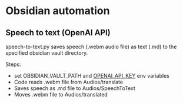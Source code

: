 # Obsidian automation

## Speech to text (OpenAI API)

<p> 
  speech-to-text.py saves speech (.webm audio file) as text (.md) to the specified obsidian vault directory. 
<p>

Steps:
* set OBSIDIAN_VAULT_PATH and [OPENAI_API_KEY](https://platform.openai.com/api-keys) env variables
* Code reads .webm file from Audios/translate
* Saves speech as .md file to Audios/SpeechToText
* Moves .webm file to Audios/translated
